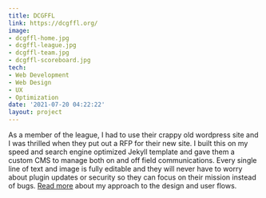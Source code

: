 ```yaml
---
title: DCGFFL
link: https://dcgffl.org/
image: 
- dcgffl-home.jpg
- dcgffl-league.jpg
- dcgffl-team.jpg
- dcgffl-scoreboard.jpg
tech: 
- Web Development
- Web Design
- UX
- Optimization
date: '2021-07-20 04:22:22'
layout: project
---
```

As a member of the league, I had to use their crappy old wordpress site and I was thrilled when they put out a RFP for their new site. I built this on my speed and search engine optimized Jekyll template and gave them a custom CMS to manage both on and off field communications. Every single line of text and image is fully editable and they will never have to worry about plugin updates or security so they can focus on their mission instead of bugs. [Read more](/study/dcgffl/) about my approach to the design and user flows.  